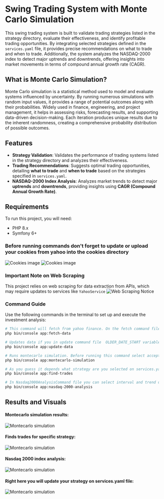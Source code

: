 # Swing Trading System with Monte Carlo Simulation

This swing trading system is built to validate trading strategies listed in the strategy directory, evaluate their effectiveness, and identify profitable trading opportunities. By integrating selected strategies defined in the ```services.yaml``` file, it provides precise recommendations on what to trade and when to trade. Additionally, the system analyzes the NASDAQ-2000 index to detect major uptrends and downtrends, offering insights into market movements in terms of compound annual growth rate (CAGR).

## What is Monte Carlo Simulation?

Monte Carlo simulation is a statistical method used to model and evaluate systems influenced by uncertainty. By running numerous simulations with random input values, it provides a range of potential outcomes along with their probabilities. Widely used in finance, engineering, and project management, it helps in assessing risks, forecasting results, and supporting data-driven decision-making. Each iteration produces unique results due to the inherent randomness, creating a comprehensive probability distribution of possible outcomes.

## Features

- **Strategy Validation**: Validates the performance of trading systems listed in the strategy directory and analyzes their effectiveness.  
- **Trading Recommendations**: Suggests optimal trading opportunities, detailing **what to trade** and **when to trade** based on the strategies specified in `services.yaml`.  
- **NASDAQ-2000 Index Analysis**: Analyzes market trends to detect major **uptrends** and **downtrends**, providing insights using **CAGR (Compound Annual Growth Rate)**.



## Requirements

To run this project, you will need:

- PHP 8.x
- Symfony 6+

### Before running commands don't forget to update or upload your cookies from yahoo into the cookies directory
![Cookies image](https://s3.amazonaws.com/i.snag.gy/v6crYR.jpg)
![Cookies image](https://s3.amazonaws.com/i.snag.gy/pM8PKG.jpg)


### Important Note on Web Scraping
This project relies on web scraping for data extraction from APIs, which may require updates to services like `YahooService`
![Web Scraping Notice](https://s3.amazonaws.com/i.snag.gy/3VIF1U.jpg)

### Command Guide

Use the following commands in the terminal to set up and execute the investment analysis:

```bash
# This command will fetch from yahoo finance. On the fetch command file you can select the starting year. But i recommend leave everything as it is.
php bin/console app:fetch-data

# Updates data if you in update command file  OLDER_DATE_START variable will assign to the most recent year. Because then the system will update that data to the most current much faster. Additionaly you can change OLDER_DATE_START variable to the 2012 and then the system will add older information of candlesticks but it will not update to the most current date because then request would take too long.
php bin/console app:update-data

# Runs montecarlo simulation. Before running this command select acceptable for you startegy in the services.yaml file.
php bin/console app:montecarlo-simulation

# As you guess it depends what strategy are you selected on services.yaml file and then find acceptable trades for you. One thing to mention if you will want to apply this to the real world example then I'm recommend to rund this command before nasdaq market closes because most of the strategies focuses on close prices as entry point.
php bin/console app:find-trades

# In Nasdaq2000AnalysisCommand file you can select interval and trend direction in order to find out at which dates market performed unsually. You can get top rated dates interval by trend affectiveness. Look at the visuals.
php bin/console app:nasdaq-2000-analysis

```

## Results and Visuals

#### Montecarlo simulation results:
![Montecarlo simulation](https://s3.amazonaws.com/i.snag.gy/DFM915.jpg)
#### Finds trades for specific strategy:
![Montecarlo simulation](https://s3.amazonaws.com/i.snag.gy/pSzNr6.jpg)
#### Nasdaq 2000 index analysis:
![Montecarlo simulation](https://s3.amazonaws.com/i.snag.gy/pSzNr6.jpg)
#### Right here you will update your strategy on services.yaml file:
![Montecarlo simulation](https://s3.amazonaws.com/i.snag.gy/pSzNr6.jpg)